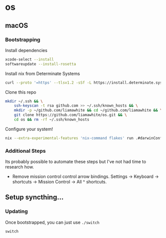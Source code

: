 # os

## macOS

### Bootstrapping

Install dependencies

```sh
xcode-select --install
softwareupdate --install-rosetta
```

Install nix from Determinate Systems

```sh
curl --proto '=https' --tlsv1.2 -sSf -L https://install.determinate.systems/nix | sh -s -- install
```

Clone this repo

```sh
mkdir ~/.ssh && \
    ssh-keyscan -t rsa github.com >> ~/.ssh/known_hosts && \
    mkdir -p ~/github.com/liamawhite && cd ~/github.com/liamawhite && \
    git clone https://github.com/liamawhite/os.git && \
    cd os && rm -rf ~/.ssh/known_hosts
```

Configure your system!

```sh
nix --extra-experimental-features 'nix-command flakes' run .#darwinConfigurations.macbookpro-personal-2018.system
```

### Additional Steps

Its probably possible to automate these steps but I've not had time to research how.

- Remove mission control control arrow bindings. Settings -> Keyboard -> shortcuts -> Mission Control -> All ^<direction> shortcuts. 

## Setup syncthing...

### Updating

Once bootstrapped, you can just use `./switch`

```sh
switch
```

